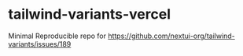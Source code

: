 # tailwind-variants-vercel
Minimal Reproducible repo for https://github.com/nextui-org/tailwind-variants/issues/189
